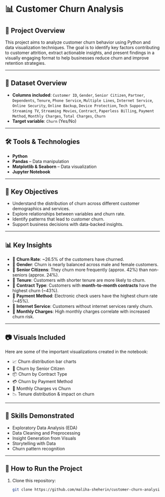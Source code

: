 # 📊 Customer Churn Analysis

## 📝 Project Overview

This project aims to analyze customer churn behavior using Python and data visualization techniques. The goal is to identify key factors contributing to customer attrition, extract actionable insights, and present findings in a visually engaging format to help businesses reduce churn and improve retention strategies.

---

## 📁 Dataset Overview

- **Columns included**: `Customer ID`, `Gender`, `Senior Citizen`, `Partner`, `Dependents`, `Tenure`, `Phone Service`, `Multiple Lines`, `Internet Service`, `Online Security`, `Online Backup`, `Device Protection`, `Tech Support`, `Streaming TV`, `Streaming Movies`, `Contract`, `Paperless Billing`, `Payment Method`, `Monthly Charges`, `Total Charges`, `Churn`
- **Target variable**: `Churn` (Yes/No)

---

## 🛠️ Tools & Technologies

- **Python**
- **Pandas** – Data manipulation
- **Matplotlib & Seaborn** – Data visualization
- **Jupyter Notebook**

---

## 📌 Key Objectives

- Understand the distribution of churn across different customer demographics and services.
- Explore relationships between variables and churn rate.
- Identify patterns that lead to customer churn.
- Support business decisions with data-backed insights.

---

## 📊 Key Insights

- 🔹 **Churn Rate**: ~26.5% of the customers have churned.
- 🔹 **Gender**: Churn is nearly balanced across male and female customers.
- 🔹 **Senior Citizens**: They churn more frequently (approx. 42%) than non-seniors (approx. 24%).
- 🔹 **Tenure**: Customers with shorter tenure are more likely to churn.
- 🔹 **Contract Type**: Customers with **month-to-month contracts** have the highest churn (~43%).
- 🔹 **Payment Method**: Electronic check users have the highest churn rate (~45%).
- 🔹 **Internet Service**: Customers without internet services rarely churn.
- 🔹 **Monthly Charges**: High monthly charges correlate with increased churn risk.

---

## 📷 Visuals Included

Here are some of the important visualizations created in the notebook:

- 📈 Churn distribution bar charts
- 🧓 Churn by Senior Citizen
- 📦 Churn by Contract Type
- 💳 Churn by Payment Method
- 💸 Monthly Charges vs Churn
- 📉 Tenure distribution & impact on churn

---

## 🧠 Skills Demonstrated

- Exploratory Data Analysis (EDA)
- Data Cleaning and Preprocessing
- Insight Generation from Visuals
- Storytelling with Data
- Churn pattern recognition

---

## 🚀 How to Run the Project

1. Clone this repository:
   ```bash
   git clone https://github.com/maliha-sheherin/customer-churn-analysis.git
